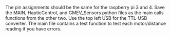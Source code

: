 The pin assignments should be the same for the raspberry pi 3 and 4.
Save the MAIN, HapticControl, and GMEV_Sensors python files as the main calls functions from the other two.
Use the top left USB for the TTL-USB converter.
The main file contains a test function to test each motor/distance reading if you have errors.
